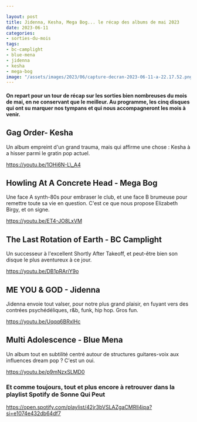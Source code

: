 ```yaml
---

layout: post
title: Jidenna, Kesha, Mega Bog... le récap des albums de mai 2023
date: 2023-06-11
categories:
- sorties-du-mois
tags:
- bc-camplight
- blue-mena
- jidenna
- kesha
- mega-bog
image: "/assets/images/2023/06/capture-decran-2023-06-11-a-22.17.52.png"
---
```


#### On repart pour un tour de récap sur les sorties bien nombreuses du mois de mai, en ne conservant que le meilleur. Au programme, les cinq disques qui ont su marquer nos tympans et qui nous accompagneront les mois à venir.

<!--more-->

## Gag Order- Kesha

Un album empreint d'un grand trauma, mais qui affirme une chose : Kesha à a hisser parmi le gratin pop actuel.

https://youtu.be/1OHi6N-L\_A4

## Howling At A Concrete Head - Mega Bog

Une face A synth-80s pour embraser le club, et une face B brumeuse pour remettre toute sa vie en question. C'est ce que nous propose Elizabeth Birgy, et on signe.

https://youtu.be/ET4-JO8LxVM

## The Last Rotation of Earth - BC Camplight

Un successeur à l'excellent Shortly After Takeoff, et peut-être bien son disque le plus aventureux à ce jour.

https://youtu.be/DB1pRAriY9o

## ME YOU & GOD - Jidenna

Jidenna envoie tout valser, pour notre plus grand plaisir, en fuyant vers des contrées psychédéliques, r&b, funk, hip hop. Gros fun.

https://youtu.be/Uqqq6BRxlHc

## Multi Adolescence - Blue Mena

Un album tout en subtilité centré autour de structures guitares-voix aux influences dream pop ? C'est un oui.

https://youtu.be/p9mNzxSLMD0

### Et comme toujours, tout et plus encore à retrouver dans la playlist Spotify de Sonne Qui Peut

https://open.spotify.com/playlist/42jr3bVSLAZgaCMRll4ipa?si=e1074e432db64df7
